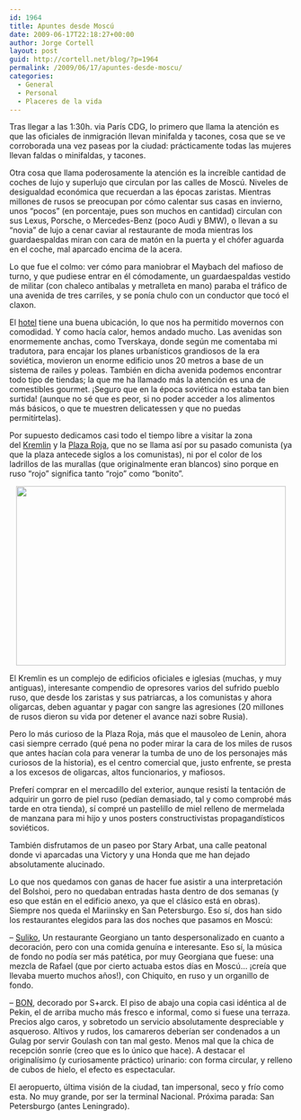 ```yaml
---
id: 1964
title: Apuntes desde Moscú
date: 2009-06-17T22:18:27+00:00
author: Jorge Cortell
layout: post
guid: http://cortell.net/blog/?p=1964
permalink: /2009/06/17/apuntes-desde-moscu/
categories:
  - General
  - Personal
  - Placeres de la vida
---
```

Tras llegar a las 1:30h. via París CDG, lo primero que llama la atención es que las oficiales de inmigración llevan minifalda y tacones, cosa que se ve corroborada una vez paseas por la ciudad: prácticamente todas las mujeres llevan faldas o minifaldas, y tacones.

Otra cosa que llama poderosamente la atención es la increíble cantidad de coches de lujo y superlujo que circulan por las calles de Moscú. Niveles de desigualdad económica que recuerdan a las épocas zaristas. Mientras millones de rusos se preocupan por cómo calentar sus casas en invierno, unos &#8220;pocos&#8221; (en porcentaje, pues son muchos en cantidad) circulan con sus Lexus, Porsche, o Mercedes-Benz (poco Audi y BMW), o llevan a su &#8220;novia&#8221; de lujo a cenar caviar al restaurante de moda mientras los guardaespaldas miran con cara de matón en la puerta y el chófer aguarda en el coche, mal aparcado encima de la acera.

Lo que fue el colmo: ver cómo para maniobrar el Maybach del mafioso de turno, y que pudiese entrar en él cómodamente, un guardaespaldas vestido de militar (con chaleco antibalas y metralleta en mano) paraba el tráfico de una avenida de tres carriles, y se ponía chulo con un conductor que tocó el claxon.

El <a title="http://www.parkinn.ru" href="http://www.parkinn.ru" target="_blank">hotel</a> tiene una buena ubicación, lo que nos ha permitido movernos con comodidad. Y como hacía calor, hemos andado mucho. Las avenidas son enormemente anchas, como Tverskaya, donde según me comentaba mi tradutora, para encajar los planes urbanísticos grandiosos de la era soviética, movieron un enorme edificio unos 20 metros a base de un sistema de railes y poleas. También en dicha avenida podemos encontrar todo tipo de tiendas; la que me ha llamado más la atención es una de comestibles gourmet. ¡Seguro que en la época soviética no estaba tan bien surtida! (aunque no sé que es peor, si no poder acceder a los alimentos más básicos, o que te muestren delicatessen y que no puedas permitírtelas).

Por supuesto dedicamos casi todo el tiempo libre a visitar la zona del <a title="http://www.kreml.ru/main_en.asp" href="http://www.kreml.ru/main_en.asp" target="_blank">Kremlin</a> y la <a title="http://en.wikipedia.org/wiki/Red_Square" href="http://en.wikipedia.org/wiki/Red_Square" target="_blank">Plaza Roja</a>, que no se llama así por su pasado comunista (ya que la plaza antecede siglos a los comunistas), ni por el color de los ladrillos de las murallas (que originalmente eran blancos) sino porque en ruso &#8220;rojo&#8221; significa tanto &#8220;rojo&#8221; como &#8220;bonito&#8221;.

<p style="text-align: center">
  <img class="aligncenter" title="Plaza Roja" src="http://upload.wikimedia.org/wikipedia/commons/thumb/b/b9/Red_Square%2C_Moscow%2C_Russia.jpg/800px-Red_Square%2C_Moscow%2C_Russia.jpg" alt="" width="480" height="319" />
</p>

El Kremlin es un complejo de edificios oficiales e iglesias (muchas, y muy antiguas), interesante compendio de opresores varios del sufrido pueblo ruso, que desde los zaristas y sus patriarcas, a los comunistas y ahora oligarcas, deben aguantar y pagar con sangre las agresiones (20 millones de rusos dieron su vida por detener el avance nazi sobre Rusia).

Pero lo más curioso de la Plaza Roja, más que el mausoleo de Lenin, ahora casi siempre cerrado (qué pena no poder mirar la cara de los miles de rusos que antes hacían cola para venerar la tumba de uno de los personajes más curiosos de la historia), es el centro comercial que, justo enfrente, se presta a los excesos de oligarcas, altos funcionarios, y mafiosos.

Preferí comprar en el mercadillo del exterior, aunque resistí la tentación de adquirir un gorro de piel ruso (pedían demasiado, tal y como comprobé más tarde en otra tienda), sí compré un pastelillo de miel relleno de mermelada de manzana para mi hijo y unos posters constructivistas propagandísticos soviéticos.

También disfrutamos de un paseo por Stary Arbat, una calle peatonal donde vi aparcadas una Victory y una Honda que me han dejado absolutamente alucinado.

Lo que nos quedamos con ganas de hacer fue asistir a una interpretación del Bolshoi, pero no quedaban entradas hasta dentro de dos semanas (y eso que están en el edificio anexo, ya que el clásico está en obras). Siempre nos queda el Mariinsky en San Petersburgo. Eso sí, dos han sido los restaurantes elegidos para las dos noches que pasamos en Moscú:

&#8211; <a title="http://www.suliko.ru" href="http://www.suliko.ru" target="_blank">Suliko</a>, Un restaurante Georgiano un tanto despersonalizado en cuanto a decoración, pero con una comida genuína e interesante. Eso sí, la música de fondo no podía ser más patética, por muy Georgiana que fuese: una mezcla de Rafael (que por cierto actuaba estos días en Moscú&#8230; ¡creía que llevaba muerto muchos años!), con Chiquito, en ruso y un organillo de fondo.

&#8211; <a title="http://www.bonmoscow.ru" href="http://www.bonmoscow.ru" target="_blank">BON</a>, decorado por S+arck. El piso de abajo una copia casi idéntica al de Pekin, el de arriba mucho más fresco e informal, como si fuese una terraza. Precios algo caros, y sobretodo un servicio absolutamente despreciable y asqueroso. Altivos y rudos, los camareros deberían ser condenados a un Gulag por servir Goulash con tan mal gesto. Menos mal que la chica de recepción sonríe (creo que es lo único que hace). A destacar el originalísimo (y curiosamente práctico) urinario: con forma circular, y relleno de cubos de hielo, el efecto es espectacular.

El aeropuerto, última visión de la ciudad, tan impersonal, seco y frío como esta. No muy grande, por ser la terminal Nacional. Próxima parada: San Petersburgo (antes Leningrado).